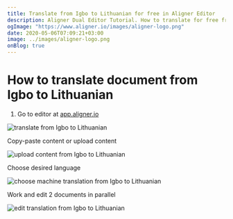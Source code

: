 ```yaml
---
title: Translate from Igbo to Lithuanian for free in Aligner Editor
description: Aligner Dual Editor Tutorial. How to translate for free from Igbo to Lithuanian. Aligner is multilingual document management platform. 
ogImage: "https://www.aligner.io/images/aligner-logo.png"
date: 2020-05-06T07:09:21+03:00
image: ../images/aligner-logo.png
onBlog: true
---
```


# How to translate document from Igbo to Lithuanian

1. Go to editor at [app.aligner.io](https://app.aligner.io "Aligner App web page")

![translate from Igbo to Lithuanian](../aligner-blank-editor.png "translate from Igbo to Lithuanian")

Copy-paste content or upload content

![upload content from Igbo to Lithuanian](../aligner-uploaded-document.png "upload content from Igbo to Lithuanian")

Choose desired language

![choose machine translation from Igbo to Lithuanian](../aligner-language-dropdown.png "choose machine translation from Igbo to Lithuanian")

Work and edit 2 documents in parallel

![edit translation from Igbo to Lithuanian](../aligner-double-sitded-editor.png "edit translation from Igbo to Lithuanian")

